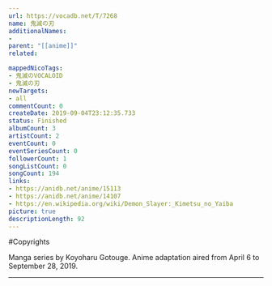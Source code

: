 ```yaml
---
url: https://vocadb.net/T/7268
name: 鬼滅の刃
additionalNames: 
- 
parent: "[[anime]]"
related:

mappedNicoTags:
- 鬼滅のVOCALOID
- 鬼滅の刃
newTargets:
- all
commentCount: 0
createDate: 2019-09-04T23:12:35.733
status: Finished
albumCount: 3
artistCount: 2
eventCount: 0
eventSeriesCount: 0
followerCount: 1
songListCount: 0
songCount: 194
links: 
- https://anidb.net/anime/15113
- https://anidb.net/anime/14107
- https://en.wikipedia.org/wiki/Demon_Slayer:_Kimetsu_no_Yaiba
picture: true
descriptionLength: 92
---
```


#Copyrights

Manga series by Koyoharu Gotouge.
Anime adaptation aired from April 6 to September 28, 2019.

---

